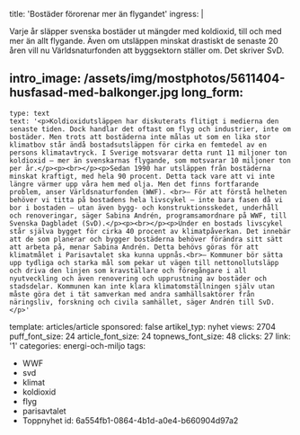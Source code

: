title: 'Bostäder förorenar mer än flygandet'
ingress: |
  <p>Varje år släpper svenska bostäder ut mängder med koldioxid, till och med mer än allt flygande. Även om utsläppen minskat drastiskt de senaste 20 åren vill nu Världsnaturfonden att byggsektorn ställer om. Det skriver SvD.
  </p>
  
intro_image: /assets/img/mostphotos/5611404-husfasad-med-balkonger.jpg
long_form:
  -
    type: text
    text: '<p>Koldioxidutsläppen har diskuterats flitigt i medierna den senaste tiden. Dock handlar det oftast om flyg och industrier, inte om bostäder. Men trots att bostäderna inte målas ut som en lika stor klimatbov står ändå bostadsutsläppen för cirka en femtedel av en persons klimatavtryck. I Sverige motsvarar detta runt 11 miljoner ton koldioxid – mer än svenskarnas flygande, som motsvarar 10 miljoner ton per år.</p><p><br></p><p>Sedan 1990 har utsläppen från bostäderna minskat kraftigt, med hela 90 procent. Detta tack vare att vi inte längre värmer upp våra hem med olja. Men det finns fortfarande problem, anser Världsnaturfonden (WWF). <br>– För att förstå helheten behöver vi titta på bostadens hela livscykel – inte bara fasen då vi bor i bostaden – utan även bygg- och konstruktionsskedet, underhåll och renoveringar, säger Sabina Andrén, programsamordnare på WWF, till Svenska Dagbladet (SvD).</p><p><br></p><p>Under en bostads livscykel står själva bygget för cirka 40 procent av klimatpåverkan. Det innebär att de som planerar och bygger bostäderna behöver förändra sitt sätt att arbeta på, menar Sabina Andrén. Detta behövs göras för att klimatmålet i Parisavtalet ska kunna uppnås.<br>– Kommuner bör sätta upp tydliga och starka mål som pekar ut vägen till nettonollutsläpp och driva den linjen som kravställare och föregångare i all nyutveckling och även renovering och upprustning av bostäder och stadsdelar. Kommunen kan inte klara klimatomställningen själv utan måste göra det i tät samverkan med andra samhällsaktörer från näringsliv, forskning och civila samhället, säger Andrén till SvD.</p>'
template: articles/article
sponsored: false
artikel_typ: nyhet
views: 2704
puff_font_size: 24
article_font_size: 24
topnews_font_size: 48
clicks: 27
link: '1'
categories: energi-och-miljo
tags:
  - WWF
  - svd
  - klimat
  - koldioxid
  - flyg
  - parisavtalet
  - Toppnyhet
id: 6a554fb1-0864-4b1d-a0e4-b660904d97a2
